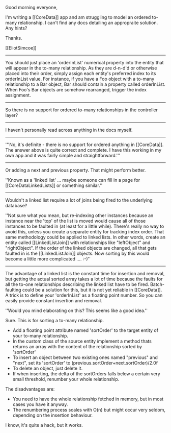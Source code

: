 

Good morning everyone,

I'm writing a [[CoreData]] app and am struggling to model an ordered to-many relationship. I can't find any docs detailing an appropraite solution. Any hints?

Thanks.

[[EliotSimcoe]]

----

You should just place an 'orderInList' numerical property into the entity that will appear in the to-many relationship. As they are d-n-d'd or otherwise placed into their order, simply assign each entity's preferred index to its orderInList value. For instance, if you have a Foo object with a to-many relationship to a Bar object, Bar should contain a property called orderInList. When Foo's Bar objects are somehow rearranged, trigger the index assignment.

----

So there is no support for ordered to-many relationships in the controller layer?

----

I haven't personally read across anything in the docs myself.

----

'''No, it's definite - there is no support for ordered anything in [[CoreData]]. The answer above is quite correct and complete. I have this working in my own app and it was fairly simple and straightforward.'''

----
Or adding a next and previous property. That might perform better.

''Known as a 'linked list' ... maybe someone can fill in a page for [[CoreDataLinkedLists]] or something similar.''

----
Wouldn't a linked list require a lot of joins being fired to the underlying database?

''Not sure what you mean, but re-indexing other instances because an instance near the 'top' of the list is moved would cause all of those instances to be faulted in (at least for a little while). There's really no way to avoid this, unless you create a separate entity for tracking index order. That same methodology could be applied to linked lists. In other words, create an entity called [[LinkedListJoin]] with relationships like "leftObject" and "rightObject". If the order of the linked objects are changed, all that gets faulted in is the [[LinkedListJoin]] objects. Now sorting by this would become a little more complicated .... :-)''

----
The advantage of a linked list is the constant time for insertion and removal, but getting the actual sorted array takes a lot of time because the faults for all the to-one relationships describing the linked list have to be fired. Batch-faulting could be a solution for this, but it is not yet reliable in [[CoreData]].
A trick is to define your 'orderInList' as a floating point number. So you can easily provide constant insertion and removal.

''Would you mind elaborating on this? This seems like a good idea.''

Sure. This is for sorting a to-many relationship. 

* Add a floating point attribute named 'sortOrder' to the target entity of your to-many relationship.
* In the custom class of the source entity implement a method thats returns an array with the content of the relationship sorted by 'sortOrder'
* To insert an object between two existing ones named "previous" and "next", set its 'sortOrder' to (previous.sortOrder+next.sortOrder)/2.0f
* To delete an object, just delete it.
* If when inserting, the delta of the sortOrders falls below a certain very small threshold, renumber your whole relationship.


The disadvantages are:

* You need to have the whole relationship fetched in memory, but in most cases you have it anyway.
* The renumbering process scales with O(n) but might occur very seldom, depending on the insertion behaviour.


I know, it's quite a hack, but it works.